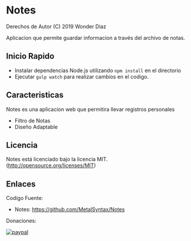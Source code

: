 # Notes
Derechos de Autor (C) 2019 Wonder Diaz

Aplicacion que permite guardar informacion a través del archivo de notas.

## Inicio Rapido
- Instalar dependencias Node.js utilizando `npm install` en el directorio
- Ejecutar `gulp watch` para realizar cambios en el codigo.

## Caracteristicas
Notes es una aplicacion web que permitira llevar registros personales

- Filtro de Notas
- Diseño Adaptable

## Licencia

Notes está licenciado bajo la licencia MIT.(http://opensource.org/licenses/MIT)

## Enlaces

Codigo Fuente:

- Notes: https://github.com/MetalSyntax/Notes

Donaciones:

[![paypal](https://www.paypalobjects.com/en_US/i/btn/btn_donateCC_LG.gif)](paypal.me/MetalSyntax)
